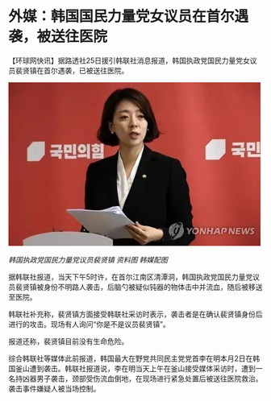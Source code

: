 # 外媒：韩国国民力量党女议员在首尔遇袭，被送往医院

【环球网快讯】据路透社25日援引韩联社消息报道，韩国执政党国民力量党女议员裴贤镇在首尔遇袭，已被送往医院。

![01aea8dc236e47f7c4ffedd4bcc6120f.jpg](https://raw.githubusercontent.com/qqhsx/qqnews_image/main/2024/01/25/外媒：韩国国民力量党女议员在首尔遇袭，被送往医院/01aea8dc236e47f7c4ffedd4bcc6120f.jpg)

_韩国执政党国民力量党议员裴贤镇 资料图 韩媒配图_

据韩联社报道，当天下午5时许，在首尔江南区清潭洞，韩国执政党国民力量党议员裴贤镇被身份不明路人袭击，后脑勺被疑似钝器的物体击中并流血，随后被移送至医院。

韩联社补充称，裴贤镇方面接受韩联社采访时表示，袭击者是在确认裴贤镇身份后进行的攻击。现场有人询问“你是不是议员裴贤镇”。

报道还称，裴贤镇目前没有生命危险。

综合韩联社等媒体此前报道，韩国最大在野党共同民主党党首李在明本月2日在韩国釜山遭到袭击。韩联社报道说，李在明当天上午在釜山接受媒体采访时，遭到一名持凶器男子袭击，颈部受伤流血倒地，在现场进行紧急处置后被送往医院救治。袭击事件嫌疑人被当场控制。

